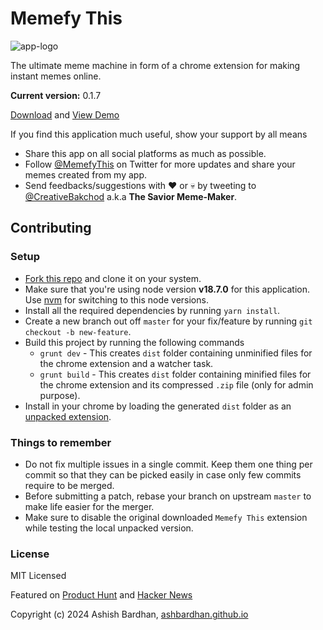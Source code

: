 # Memefy This

![app-logo](/docs/logo.png)

The ultimate meme machine in form of a chrome extension for making instant memes online.

**Current version:** 0.1.7

[Download](https://chrome.google.com/webstore/detail/memefy-this/iohemjpgjkgkfgfpiglpfpcclogkelcf) and [View Demo](https://ashbardhan.github.io/memefy-this/)

If you find this application much useful, show your support by all means

- Share this app on all social platforms as much as possible.
- Follow [@MemefyThis](https://twitter.com/MemefyThis) on Twitter for more updates and share your memes created from my app.
- Send feedbacks/suggestions with :heart: or :skull: by tweeting to [@CreativeBakchod](https://twitter.com/CreativeBakchod) a.k.a **The Savior Meme-Maker**.

## Contributing

### Setup

- [Fork this repo](https://help.github.com/articles/fork-a-repo) and clone it on your system.
- Make sure that you're using node version **v18.7.0** for this application. Use [nvm](https://github.com/nvm-sh/nvm?tab=readme-ov-file#installing-and-updating) for switching to this node versions.
- Install all the required dependencies by running `yarn install`.
- Create a new branch out off `master` for your fix/feature by running `git checkout -b new-feature`.
- Build this project by running the following commands
  - `grunt dev` - This creates `dist` folder containing unminified files for the chrome extension and a watcher task.
  - `grunt build` - This creates `dist` folder containing minified files for the chrome extension and its compressed `.zip` file (only for admin purpose).
- Install in your chrome by loading the generated `dist` folder as an [unpacked extension](http://techapple.net/2015/09/how-to-install-load-unpacked-extension-in-google-chrome-browser-os-chromebooks/).

### Things to remember

- Do not fix multiple issues in a single commit. Keep them one thing per commit so that they can be picked easily in case only few commits require to be merged.
- Before submitting a patch, rebase your branch on upstream `master` to make life easier for the merger.
- Make sure to disable the original downloaded `Memefy This` extension while testing the local unpacked version.

### License

MIT Licensed

Featured on [Product Hunt](https://www.producthunt.com/posts/memefy-this) and [Hacker News](https://news.ycombinator.com/item?id=15618018)

Copyright (c) 2024 Ashish Bardhan, [ashbardhan.github.io](https://ashbardhan.github.io)
